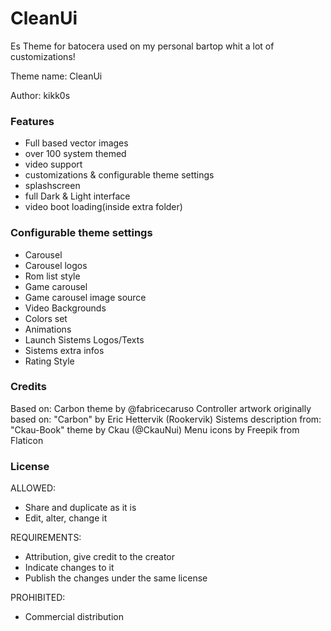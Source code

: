 # CleanUi

Es Theme for batocera used on my personal bartop whit a lot of customizations!

Theme name: CleanUi

Author: kikk0s


### Features

* Full based vector images
* over 100 system themed
* video support
* customizations & configurable theme settings
* splashscreen
* full Dark & Light interface
* video boot loading(inside extra folder)



### Configurable theme settings

* Carousel
* Carousel logos
* Rom list style
* Game carousel
* Game carousel image source
* Video Backgrounds
* Colors set
* Animations
* Launch Sistems Logos/Texts
* Sistems extra infos
* Rating Style

###  Credits

Based on: Carbon theme by @fabricecaruso
Controller artwork originally based on: "Carbon" by Eric Hettervik (Rookervik)
Sistems description from: "Ckau-Book" theme by Ckau (@CkauNui)
Menu icons by Freepik from Flaticon

###  License
ALLOWED: 
- Share and duplicate as it is
- Edit, alter, change it

REQUIREMENTS:
- Attribution, give credit to the creator
- Indicate changes to it
- Publish the changes under the same license

PROHIBITED:
- Commercial distribution
